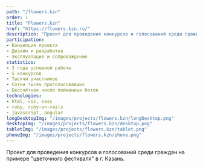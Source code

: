 ```yaml
---
path: "/flowers.kzn"
order: 1
title: "Flowers.kzn"
href: "https://flowers.kzn.ru/"
description: "Проект для проведения конкурсов и голосований среди граждан на примере `цветочного фестиваля` в г. Казань."
participation:
- Концепция проекта
- Дизайн и разработка
- Эксплуатация и сопровождение
statistics:
- 3 года успешной работы
- 5 конкурсов
- Тысячи участников
- Сотни тысяч проголосовавших
- Бессчётное число пойманных ботов
technologies:
- html, css, sass
- ruby, ruby-on-rails
- javascript, angular
longDesktopImg: "/images/projects/flowers.kzn/longDesktop.png"
desktopImg: "/images/projects/flowers.kzn/desktop.png"
tabletImg: "/images/projects/flowers.kzn/tablet.png"
phoneImg: "/images/projects/flowers.kzn/phone.png"
---
```


Проект для проведения конкурсов и голосований среди граждан на примере \"цветочного фестиваля\" в г. Казань.